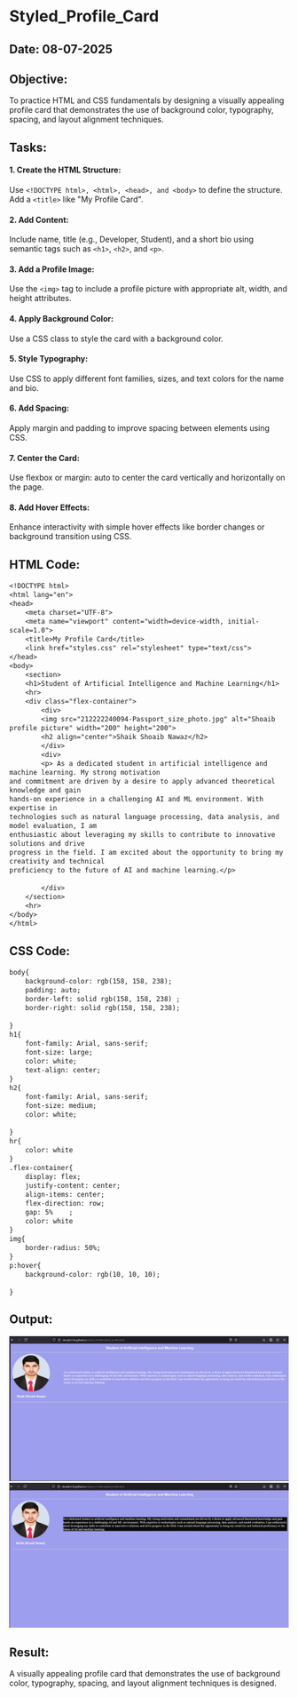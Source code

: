 # Styled_Profile_Card
## Date: 08-07-2025

## Objective:
To practice HTML and CSS fundamentals by designing a visually appealing profile card that demonstrates the use of background color, typography, spacing, and layout alignment techniques.

## Tasks:
#### 1. Create the HTML Structure:
Use ```<!DOCTYPE html>, <html>, <head>, and <body>``` to define the structure.
Add a ```<title>``` like "My Profile Card".

#### 2. Add Content:
Include name, title (e.g., Developer, Student), and a short bio using semantic tags such as ```<h1>```, ```<h2>```, and ```<p>```.

#### 3. Add a Profile Image:
Use the ```<img>``` tag to include a profile picture with appropriate alt, width, and height attributes.

#### 4. Apply Background Color:
Use a CSS class to style the card with a background color.

#### 5. Style Typography:
Use CSS to apply different font families, sizes, and text colors for the name and bio.

#### 6. Add Spacing:
Apply margin and padding to improve spacing between elements using CSS.

#### 7. Center the Card:
Use flexbox or margin: auto to center the card vertically and horizontally on the page.

#### 8. Add Hover Effects:
Enhance interactivity with simple hover effects like border changes or background transition using CSS.

## HTML Code:
```
<!DOCTYPE html>
<html lang="en">
<head>
    <meta charset="UTF-8">
    <meta name="viewport" content="width=device-width, initial-scale=1.0">
    <title>My Profile Card</title>
    <link href="styles.css" rel="stylesheet" type="text/css">
</head>
<body>
    <section>
    <h1>Student of Artificial Intelligence and Machine Learning</h1>
    <hr>
    <div class="flex-container">
        <div>
        <img src="212222240094-Passport_size_photo.jpg" alt="Shoaib profile picture" width="200" height="200">
        <h2 align="center">Shaik Shoaib Nawaz</h2>
        </div>
        <div>
        <p> As a dedicated student in artificial intelligence and machine learning. My strong motivation
and commitment are driven by a desire to apply advanced theoretical knowledge and gain
hands-on experience in a challenging AI and ML environment. With expertise in
technologies such as natural language processing, data analysis, and model evaluation, I am
enthusiastic about leveraging my skills to contribute to innovative solutions and drive
progress in the field. I am excited about the opportunity to bring my creativity and technical
proficiency to the future of AI and machine learning.</p>
        
        </div>
    </section>
    <hr>
</body>
</html>
```
## CSS Code:
```
body{
    background-color: rgb(158, 158, 238);
    padding: auto;
    border-left: solid rgb(158, 158, 238) ;
    border-right: solid rgb(158, 158, 238);

}
h1{
    font-family: Arial, sans-serif;
    font-size: large;
    color: white;
    text-align: center;
}
h2{
    font-family: Arial, sans-serif;
    font-size: medium;
    color: white;
   
}
hr{
    color: white
}
.flex-container{
    display: flex;
    justify-content: center;
    align-items: center;
    flex-direction: row;
    gap: 5%    ;
    color: white
}
img{
    border-radius: 50%;
}
p:hover{
    background-color: rgb(10, 10, 10);
    
}
```

## Output:
![alt text](image.png)
![alt text](image-1.png)

## Result:
A visually appealing profile card that demonstrates the use of background color, typography, spacing, and layout alignment techniques is designed.
